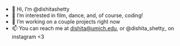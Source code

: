 - 👋 Hi, I’m @dishitashetty
- 👀 I’m interested in film, dance, and, of course, coding!
- 🌱 I’m working on a couple projects right now
- 📫 You can reach me at dishita@umich.edu, or @dishita_shetty_ on instagram <3
